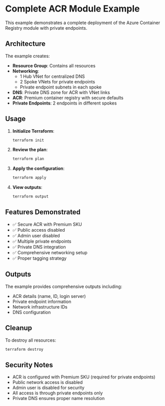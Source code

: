# Complete ACR Module Example

This example demonstrates a complete deployment of the Azure Container Registry module with private endpoints.

## Architecture

The example creates:

- **Resource Group**: Contains all resources
- **Networking**: 
  - 1 Hub VNet for centralized DNS
  - 2 Spoke VNets for private endpoints
  - Private endpoint subnets in each spoke
- **DNS**: Private DNS zone for ACR with VNet links
- **ACR**: Premium container registry with secure defaults
- **Private Endpoints**: 2 endpoints in different spokes

## Usage

1. **Initialize Terraform**:
   ```bash
   terraform init
   ```

2. **Review the plan**:
   ```bash
   terraform plan
   ```

3. **Apply the configuration**:
   ```bash
   terraform apply
   ```

4. **View outputs**:
   ```bash
   terraform output
   ```

## Features Demonstrated

- ✅ Secure ACR with Premium SKU
- ✅ Public access disabled
- ✅ Admin user disabled
- ✅ Multiple private endpoints
- ✅ Private DNS integration
- ✅ Comprehensive networking setup
- ✅ Proper tagging strategy

## Outputs

The example provides comprehensive outputs including:
- ACR details (name, ID, login server)
- Private endpoint information
- Network infrastructure IDs
- DNS configuration

## Cleanup

To destroy all resources:
```bash
terraform destroy
```

## Security Notes

- ACR is configured with Premium SKU (required for private endpoints)
- Public network access is disabled
- Admin user is disabled for security
- All access is through private endpoints only
- Private DNS ensures proper name resolution
